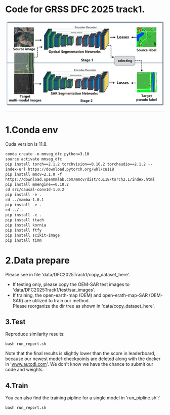 # Code for GRSS DFC 2025 track1.
![](assert/overview.jpg)
***
# 1.Conda env
Cuda version is 11.8.
```commandline
conda create -n mmseg_dfc python=3.10
source activate mmseg_dfc
pip install torch==2.1.2 torchvision==0.16.2 torchaudio==2.1.2 --index-url https://download.pytorch.org/whl/cu118
pip install mmcv=2.1.0 -f https://download.openmmlab.com/mmcv/dist/cu118/torch2.1/index.html
pip install mmengine==0.10.2
cd src/causal-conv1d-1.0.2
pip install -e .
cd ../mamba-1.0.1
pip install -e .
cd ../..
pip install -e .
pip install ttach
pip install kornia
pip install ftfy
pip install scikit-image
pip install timm
```

# 2.Data prepare
Please see in file 'data/DFC2025Track1/copy_dataset_here'.

- If testing only, please copy the OEM-SAR test images to 'data/DFC2025Track1/test/sar_images'.
- If training, the open-earth-map (OEM) and open-erath-map-SAR (OEM-SAR) are utilized to train our method. \
Please reorganize the dir tree as shown in 'data/copy_dataset_here'.

## 3.Test
Reproduce similarity results:
```commandline
bash run_report.sh
```
Note that the final results is slightly lower than the score in leaderboard,
because our newest model-checkpoints are deleted along with the docker in 'www.autodl.com'.
We don't know we have the chance to submit our code and weights.

## 4.Train
You can also find the training pipline for a single model in 'run_pipline.sh':`

```commandline
bash run_report.sh
```
